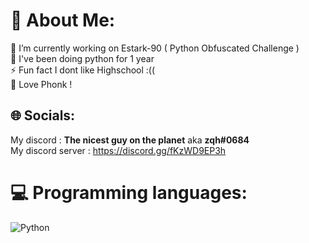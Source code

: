 # 💫 About Me:
🔭 I’m currently working on Estark-90 ( Python Obfuscated Challenge )<br>🌱 I've been doing python for 1 year<br>⚡ Fun fact I dont like Highschool :((<br> 💯 Love Phonk !


## 🌐 Socials:
My discord : **The nicest guy on the planet**  aka **zqh#0684**<br>
My discord server : https://discord.gg/fKzWD9EP3h
# 💻 Programming languages:
![Python](https://img.shields.io/badge/python-3670A0?style=for-the-badge&logo=python&logoColor=ffdd54)

<!-- Proudly created with GPRM ( https://gprm.itsvg.in ) -->
